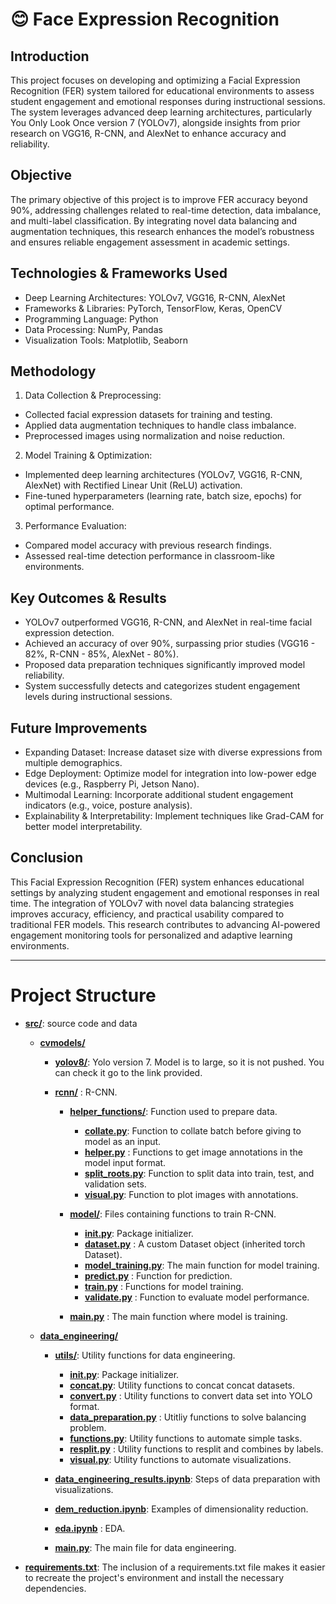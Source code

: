 # 😊 Face Expression Recognition
## Introduction

This project focuses on developing and optimizing a Facial Expression Recognition (FER) system tailored for educational environments to assess student engagement and emotional responses during instructional sessions. The system leverages advanced deep learning architectures, particularly You Only Look Once version 7 (YOLOv7), alongside insights from prior research on VGG16, R-CNN, and AlexNet to enhance accuracy and reliability.

## Objective

The primary objective of this project is to improve FER accuracy beyond 90%, addressing challenges related to real-time detection, data imbalance, and multi-label classification. By integrating novel data balancing and augmentation techniques, this research enhances the model’s robustness and ensures reliable engagement assessment in academic settings.

## Technologies & Frameworks Used
- Deep Learning Architectures: YOLOv7, VGG16, R-CNN, AlexNet
- Frameworks & Libraries: PyTorch, TensorFlow, Keras, OpenCV
- Programming Language: Python
- Data Processing: NumPy, Pandas
- Visualization Tools: Matplotlib, Seaborn

## Methodology
1. Data Collection & Preprocessing:
- Collected facial expression datasets for training and testing.
- Applied data augmentation techniques to handle class imbalance.
- Preprocessed images using normalization and noise reduction.

2. Model Training & Optimization:
- Implemented deep learning architectures (YOLOv7, VGG16, R-CNN, AlexNet) with Rectified Linear Unit (ReLU) activation.
- Fine-tuned hyperparameters (learning rate, batch size, epochs) for optimal performance.

3. Performance Evaluation:
- Compared model accuracy with previous research findings.
- Assessed real-time detection performance in classroom-like environments.

## Key Outcomes & Results
- YOLOv7 outperformed VGG16, R-CNN, and AlexNet in real-time facial expression detection.
- Achieved an accuracy of over 90%, surpassing prior studies (VGG16 - 82%, R-CNN - 85%, AlexNet - 80%).
- Proposed data preparation techniques significantly improved model reliability.
- System successfully detects and categorizes student engagement levels during instructional sessions.

## Future Improvements
- Expanding Dataset: Increase dataset size with diverse expressions from multiple demographics.
- Edge Deployment: Optimize model for integration into low-power edge devices (e.g., Raspberry Pi, Jetson Nano).
- Multimodal Learning: Incorporate additional student engagement indicators (e.g., voice, posture analysis).
- Explainability & Interpretability: Implement techniques like Grad-CAM for better model interpretability.

## Conclusion
This Facial Expression Recognition (FER) system enhances educational settings by analyzing student engagement and emotional responses in real time. The integration of YOLOv7 with novel data balancing strategies improves accuracy, efficiency, and practical usability compared to traditional FER models. This research contributes to advancing AI-powered engagement monitoring tools for personalized and adaptive learning environments.


-------------------------------------------------------------------------------------
# Project Structure

- **[src/](./src/)**: source code and data

    - **[cvmodels/](./src/cvmodels/)**
        - **[yolov8/](https://github.com/WongKinYiu/yolov7)**: Yolo version 7. Model is to large, so it is not pushed. You can check it go to the link provided.

        - **[rcnn/](./src/cvmodels/rcnn/)** : R-CNN.

           - **[helper_functions/](./src/cvmodels/rcnn/helper_functions/)**: Function used to prepare data.
                - **[collate.py](./src/cvmodels/rcnn/helper_functions/collate.py)**: Function to collate batch before giving to model as an input.
                - **[helper.py](./src/cvmodels/rcnn/helper_functions/helper.py)** : Functions to get image annotations in the model input format.
                - **[split_roots.py](./src/cvmodels/rcnn/helper_functions/split_roots.py)**: Function to split data into train, test, and validation sets.
                - **[visual.py](./src/cvmodels/rcnn/helper_functions/visual.py)**: Function to plot images with annotations.

           - **[model/](./src/cvmodels/rcnn/model/)**: Files containing functions to train R-CNN.
                - **[__init__.py](./src/cvmodels/rcnn/model/__init__.py)**: Package initializer.
                - **[dataset.py](./src/cvmodels/rcnn/model/dataset.py)** : A custom Dataset object (inherited torch Dataset).
                - **[model_training.py](./src/cvmodels/rcnn/model/model_training.py)**: The main function for model training.
                - **[predict.py](./src/cvmodels/rcnn/model/predict.py)** : Function for prediction.
                - **[train.py](./src/cvmodels/rcnn/model/train.py)** : Functions for model training.
                - **[validate.py](./src/cvmodels/rcnn/model/validate.py)** : Function to evaluate model performance.

           - **[main.py](./src/cvmodels/rcnn/main.py)** : The main function where model is training.

        
    - **[data_engineering/](./src/data_engineering/)**

        - **[utils/](./src/data_engineering/utils/)**: Utility functions for data engineering.

          - **[__init__.py](./src/data_engineering/utils/__init__.py)**: Package initializer.
          - **[concat.py](./src/data_engineering/utils/concat.py)**: Utility functions to concat concat datasets.
          - **[convert.py](./src/data_engineering/utils/convert.py)** : Utility functions to convert data set into YOLO format.
          - **[data_preparation.py](./src/data_engineering/utils/data_preparation.py)** : Utitliy functions to solve balancing problem.
          - **[functions.py](./src/data_engineering/utils/functions.py)**: Utility functions to automate simple tasks.
          - **[resplit.py](./src/data_engineering/utils/resplit.py)** : Utility functions to resplit and combines by labels.
          - **[visual.py](./src/data_engineering/utils/visual.py)**: Utility functions to automate visualizations.
        - **[data_engineering_results.ipynb](./src/data_engineering/data_engineering_results.ipynb)**: Steps of data preparation with visualizations.
        - **[dem_reduction.ipynb](./src/data_engineering/dem_reduction.ipynb)**: Examples of dimensionality reduction.
        - **[eda.ipynb](./src/data_engineering/eda.ipynb)** : EDA.
        - **[main.py](./src/data_engineering/main.py)**: The main file for data engineering.
- **[requirements.txt](/requirements.txt)**: The inclusion of a requirements.txt file makes it easier to recreate the project's environment and install the necessary dependencies.
    
